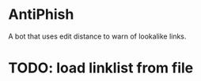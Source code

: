 # AntiPhish

A bot that uses edit distance to warn of lookalike links.

# TODO: load linklist from file
